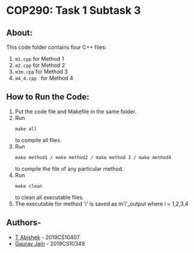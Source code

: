 # COP290: Task 1 Subtask 3

## About:
This code folder contains four C++ files:
1. ```m1.cpp``` for Method 1
2. ```m2.cpp``` for Method 2
3. ```m3m.cpp``` for Method 3
4. ```m4_4.cpp ``` for Method 4


## How to Run the Code:
1. Put the code file and Makefile in the same folder.
2. Run 
    ```
    make all
    ```
    to compile all files.
3. Run 
    ```
    make method1 / make method2 / make method 3 / make method4
    ``` 
    to compile the file of any particular method.
4. Run
    ```
    make clean
    ```
    to clean all executable files.
5. The executable for method 'i' is saved as m'i'_output where i = 1,2,3,4
## Authors-

* [T Abishek](https://github.com/abishek2188/) -   2019CS10407
* [Gaurav Jain](https://github.com/GAURAV-28)   -   2019CS10349

